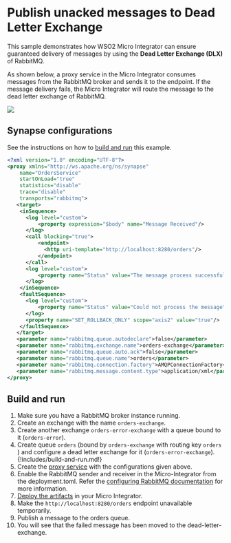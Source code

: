 # Publish unacked messages to Dead Letter Exchange

This sample demonstrates how WSO2 Micro Integrator can ensure guaranteed delivery of messages by using the <b>Dead Letter Exchange (DLX)</b> of RabbitMQ.

As shown below, a proxy service in the Micro Integrator consumes messages from the RabbitMQ broker and sends it to the endpoint. If the message delivery fails, the Micro Integrator will route the message to the dead letter exchange of RabbitMQ.

<img src="{{base_path}}/assets/img/integrate/rabbitmq/rabbitmq-dead-letter-exchange.png">

## Synapse configurations

See the instructions on how to [build and run](#build-and-run) this example.

```xml
<?xml version="1.0" encoding="UTF-8"?>
<proxy xmlns="http://ws.apache.org/ns/synapse"
    name="OrdersService"
    startOnLoad="true"
    statistics="disable"
    trace="disable"
    transports="rabbitmq">
   <target>
    <inSequence>
      <log level="custom">
          <property expression="$body" name="Message Received"/>
      </log>
      <call blocking="true">
          <endpoint>
            <http uri-template="http://localhost:8280/orders"/>
          </endpoint>
      </call>
      <log level="custom">
          <property name="Status" value="The message process successfully"/>
      </log>
    </inSequence>
    <faultSequence>
      <log level="custom">
          <property name="Status" value="Could not process the message"/>
      </log>
      <property name="SET_ROLLBACK_ONLY" scope="axis2" value="true"/>
    </faultSequence>
   </target>
   <parameter name="rabbitmq.queue.autodeclare">false</parameter>
   <parameter name="rabbitmq.exchange.name">orders-exchange</parameter>
   <parameter name="rabbitmq.queue.auto.ack">false</parameter>
   <parameter name="rabbitmq.queue.name">orders</parameter>
   <parameter name="rabbitmq.connection.factory">AMQPConnectionFactory</parameter>
   <parameter name="rabbitmq.message.content.type">application/xml</parameter>
</proxy>
```

## Build and run

1. Make sure you have a RabbitMQ broker instance running.
2. Create an exchange with the name `orders-exchange`.
3. Create another exchange `orders-error-exchange` with a queue bound to it (`orders-error`).
4. Create queue `orders` (bound by `orders-exchange` with routing key `orders` ) and configure a
dead letter exchange for it (`orders-error-exchange`).
{!includes/build-and-run.md!}
7. Create the [proxy service]({{base_path}}/develop/creating-artifacts/creating-a-proxy-service) with the configurations given above.
8. Enable the RabbitMQ sender and receiver in the Micro-Integrator from the deployment.toml. Refer the 
 [configuring RabbitMQ documentation]({{base_path}}/install-and-setup/setup/brokers/configure-with-rabbitmq) for more information.
9. [Deploy the artifacts]({{base_path}}/develop/deploy-artifacts) in your Micro Integrator.
10. Make the `http://localhost:8280/orders` endpoint unavailable temporarily. 
11. Publish a message to the orders queue.
12. You will see that the failed message has been moved to the dead-letter-exchange.
